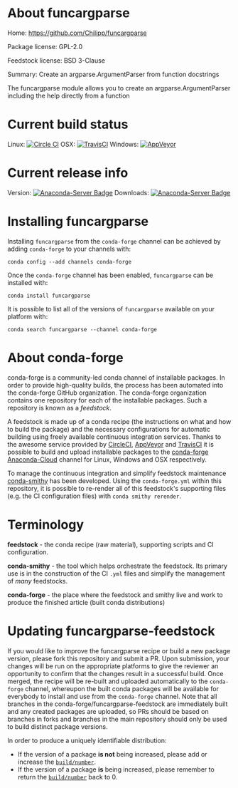 About funcargparse
==================

Home: https://github.com/Chilipp/funcargparse

Package license: GPL-2.0

Feedstock license: BSD 3-Clause

Summary: Create an argparse.ArgumentParser from function docstrings

The funcargparse module allows you to create an argparse.ArgumentParser
including the help directly from a function


Current build status
====================

Linux: [![Circle CI](https://circleci.com/gh/conda-forge/funcargparse-feedstock.svg?style=shield)](https://circleci.com/gh/conda-forge/funcargparse-feedstock)
OSX: [![TravisCI](https://travis-ci.org/conda-forge/funcargparse-feedstock.svg?branch=master)](https://travis-ci.org/conda-forge/funcargparse-feedstock)
Windows: [![AppVeyor](https://ci.appveyor.com/api/projects/status/github/conda-forge/funcargparse-feedstock?svg=True)](https://ci.appveyor.com/project/conda-forge/funcargparse-feedstock/branch/master)

Current release info
====================
Version: [![Anaconda-Server Badge](https://anaconda.org/conda-forge/funcargparse/badges/version.svg)](https://anaconda.org/conda-forge/funcargparse)
Downloads: [![Anaconda-Server Badge](https://anaconda.org/conda-forge/funcargparse/badges/downloads.svg)](https://anaconda.org/conda-forge/funcargparse)

Installing funcargparse
=======================

Installing `funcargparse` from the `conda-forge` channel can be achieved by adding `conda-forge` to your channels with:

```
conda config --add channels conda-forge
```

Once the `conda-forge` channel has been enabled, `funcargparse` can be installed with:

```
conda install funcargparse
```

It is possible to list all of the versions of `funcargparse` available on your platform with:

```
conda search funcargparse --channel conda-forge
```


About conda-forge
=================

conda-forge is a community-led conda channel of installable packages.
In order to provide high-quality builds, the process has been automated into the
conda-forge GitHub organization. The conda-forge organization contains one repository
for each of the installable packages. Such a repository is known as a *feedstock*.

A feedstock is made up of a conda recipe (the instructions on what and how to build
the package) and the necessary configurations for automatic building using freely
available continuous integration services. Thanks to the awesome service provided by
[CircleCI](https://circleci.com/), [AppVeyor](http://www.appveyor.com/)
and [TravisCI](https://travis-ci.org/) it is possible to build and upload installable
packages to the [conda-forge](https://anaconda.org/conda-forge)
[Anaconda-Cloud](http://docs.anaconda.org/) channel for Linux, Windows and OSX respectively.

To manage the continuous integration and simplify feedstock maintenance
[conda-smithy](http://github.com/conda-forge/conda-smithy) has been developed.
Using the ``conda-forge.yml`` within this repository, it is possible to re-render all of
this feedstock's supporting files (e.g. the CI configuration files) with ``conda smithy rerender``.


Terminology
===========

**feedstock** - the conda recipe (raw material), supporting scripts and CI configuration.

**conda-smithy** - the tool which helps orchestrate the feedstock.
                   Its primary use is in the construction of the CI ``.yml`` files
                   and simplify the management of *many* feedstocks.

**conda-forge** - the place where the feedstock and smithy live and work to
                  produce the finished article (built conda distributions)


Updating funcargparse-feedstock
===============================

If you would like to improve the funcargparse recipe or build a new
package version, please fork this repository and submit a PR. Upon submission,
your changes will be run on the appropriate platforms to give the reviewer an
opportunity to confirm that the changes result in a successful build. Once
merged, the recipe will be re-built and uploaded automatically to the
`conda-forge` channel, whereupon the built conda packages will be available for
everybody to install and use from the `conda-forge` channel.
Note that all branches in the conda-forge/funcargparse-feedstock are
immediately built and any created packages are uploaded, so PRs should be based
on branches in forks and branches in the main repository should only be used to
build distinct package versions.

In order to produce a uniquely identifiable distribution:
 * If the version of a package **is not** being increased, please add or increase
   the [``build/number``](http://conda.pydata.org/docs/building/meta-yaml.html#build-number-and-string).
 * If the version of a package **is** being increased, please remember to return
   the [``build/number``](http://conda.pydata.org/docs/building/meta-yaml.html#build-number-and-string)
   back to 0.
